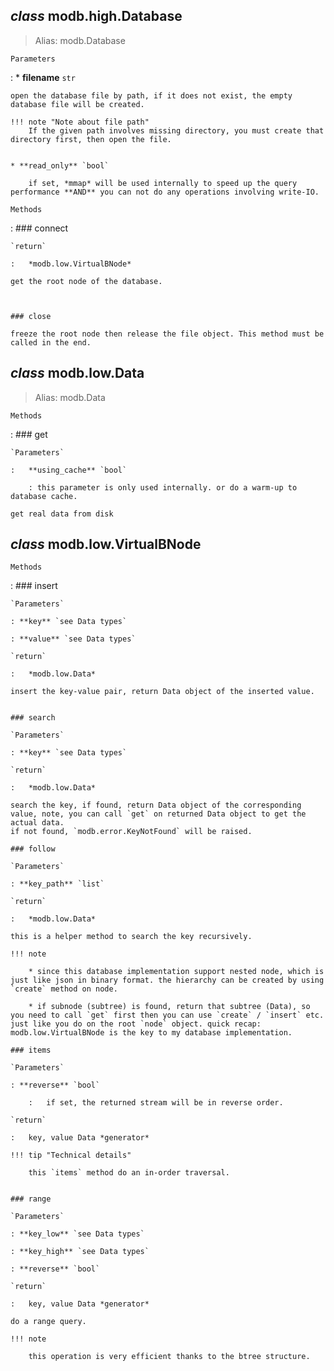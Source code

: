 
## *class* **modb.high.Database**
> Alias: modb.Database


`Parameters`

:   * **filename** `str`

    open the database file by path, if it does not exist, the empty database file will be created.

    !!! note "Note about file path"
        If the given path involves missing directory, you must create that directory first, then open the file.


    * **read_only** `bool`

        if set, *mmap* will be used internally to speed up the query performance **AND** you can not do any operations involving write-IO.


`Methods`

:   ### connect

    `return`

    :   *modb.low.VirtualBNode*

    get the root node of the database.



    ### close

    freeze the root node then release the file object. This method must be called in the end.


## *class* **modb.low.Data**
> Alias: modb.Data

`Methods`

:   ### get

    `Parameters`

    :   **using_cache** `bool`
        
        : this parameter is only used internally. or do a warm-up to database cache.

    get real data from disk


## *class* **modb.low.VirtualBNode**

`Methods`

:   ### insert

    `Parameters`

    : **key** `see Data types`

    : **value** `see Data types`

    `return`

    :   *modb.low.Data*

    insert the key-value pair, return Data object of the inserted value.


    ### search

    `Parameters`

    : **key** `see Data types`

    `return`

    :   *modb.low.Data*

    search the key, if found, return Data object of the corresponding value, note, you can call `get` on returned Data object to get the actual data.
    if not found, `modb.error.KeyNotFound` will be raised.

    ### follow

    `Parameters`

    : **key_path** `list`

    `return`

    :   *modb.low.Data*

    this is a helper method to search the key recursively.

    !!! note

        * since this database implementation support nested node, which is just like json in binary format. the hierarchy can be created by using `create` method on node.
    
        * if subnode (subtree) is found, return that subtree (Data), so you need to call `get` first then you can use `create` / `insert` etc. just like you do on the root `node` object. quick recap: modb.low.VirtualBNode is the key to my database implementation.

    ### items

    `Parameters`

    : **reverse** `bool`

        :   if set, the returned stream will be in reverse order.

    `return`

    :   key, value Data *generator*

    !!! tip "Technical details"

        this `items` method do an in-order traversal. 


    ### range

    `Parameters`

    : **key_low** `see Data types`

    : **key_high** `see Data types`

    : **reverse** `bool`

    `return`

    :   key, value Data *generator*

    do a range query.

    !!! note

        this operation is very efficient thanks to the btree structure.



